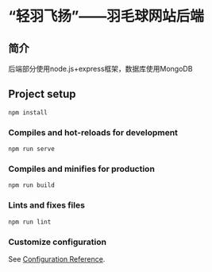 # “轻羽飞扬”——羽毛球网站后端
## 简介
后端部分使用node.js+express框架，数据库使用MongoDB

## Project setup
```
npm install
```

### Compiles and hot-reloads for development
```
npm run serve
```

### Compiles and minifies for production
```
npm run build
```

### Lints and fixes files
```
npm run lint
```

### Customize configuration
See [Configuration Reference](https://cli.vuejs.org/config/).
